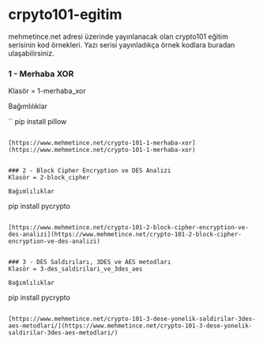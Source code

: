 # crpyto101-egitim
mehmetince.net adresi üzerinde yayınlanacak olan crypto101 eğitim serisinin kod örnekleri. Yazı serisi yayınladıkça örnek kodlara buradan ulaşabilirsiniz.


### 1 - Merhaba XOR
Klasör = 1-merhaba_xor

Bağımlılıklar

``
pip install pillow
```

[https://www.mehmetince.net/crypto-101-1-merhaba-xor](https://www.mehmetince.net/crypto-101-1-merhaba-xor)


### 2 - Block Cipher Encryption ve DES Analizi 
Klasör = 2-block_cipher

Bağımlılıklar

```
pip install pycrypto
```

[https://www.mehmetince.net/crypto-101-2-block-cipher-encryption-ve-des-analizi](https://www.mehmetince.net/crypto-101-2-block-cipher-encryption-ve-des-analizi)


### 3 - DES Saldırıları, 3DES ve AES metodları
Klasör = 3-des_saldirilari_ve_3des_aes

Bağımlılıklar

```
pip install pycrypto
```

[https://www.mehmetince.net/crypto-101-3-dese-yonelik-saldirilar-3des-aes-metodlari/](https://www.mehmetince.net/crypto-101-3-dese-yonelik-saldirilar-3des-aes-metodlari/)